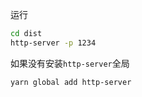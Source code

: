 运行

```bash
cd dist
http-server -p 1234
```

如果没有安装`http-server`全局
```bash
yarn global add http-server
```

